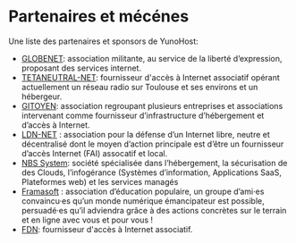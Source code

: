 # Partenaires et mécénes

Une liste des partenaires et sponsors de YunoHost:
- [GLOBENET](http://www.globenet.org): association militante, au service de la liberté d’expression, proposant des services internet.
- [TETANEUTRAL-NET](https://tetaneutral.net/): fournisseur d'accès à Internet associatif opérant actuellement un réseau radio sur Toulouse et ses environs et un hébergeur.
- [GITOYEN](https://gitoyen.net): association regroupant plusieurs entreprises et associations intervenant comme fournisseur d’infrastructure d’hébergement et d’accès à Internet. 
- [LDN-NET](https://ldn-fai.net/) : association pour la défense d’un Internet libre, neutre et décentralisé dont le moyen d’action principale est d’être un fournisseur d’accès Internet (FAI) assocatif et local.
- [NBS System](https://www.nbs-system.com/): société spécialisée dans l’hébergement, la sécurisation de des Clouds, l’infogérance (Systèmes d’information, Applications SaaS, Plateformes web) et les services managés
- [Framasoft](https://framasoft.org/) : association d’éducation populaire, un groupe d’ami·es convaincu·es qu’un monde numérique émancipateur est possible, persuadé·es qu’il adviendra grâce à des actions concrètes sur le terrain et en ligne avec vous et pour vous !
- [FDN](https://www.fdn.fr/): fournisseur d'accès à Internet associatif.